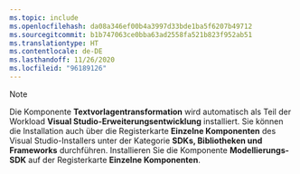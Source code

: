 ```yaml
---
ms.topic: include
ms.openlocfilehash: da08a346ef00b4a3997d33bde1ba5f6207b49712
ms.sourcegitcommit: b1b747063ce0bba63ad2558fa521b823f952ab51
ms.translationtype: HT
ms.contentlocale: de-DE
ms.lasthandoff: 11/26/2020
ms.locfileid: "96189126"
---
```

> [!NOTE]
> Die Komponente **Textvorlagentransformation** wird automatisch als Teil der Workload **Visual Studio-Erweiterungsentwicklung** installiert. Sie können die Installation auch über die Registerkarte **Einzelne Komponenten** des Visual Studio-Installers unter der Kategorie **SDKs, Bibliotheken und Frameworks** durchführen. Installieren Sie die Komponente **Modellierungs-SDK** auf der Registerkarte **Einzelne Komponenten**.
